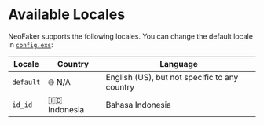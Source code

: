 # Available Locales

NeoFaker supports the following locales. You can change the default locale in
[`config.exs`](getting-started.html#configuration):

| Locale    | Country        | Language                                      |
| --------- | -------------- | --------------------------------------------- |
| `default` | 🌐 N/A         | English (US), but not specific to any country |
| `id_id`   | 🇮🇩 Indonesia   | Bahasa Indonesia                              |
